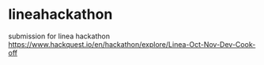 # lineahackathon
submission for linea hackathon
https://www.hackquest.io/en/hackathon/explore/Linea-Oct-Nov-Dev-Cook-off